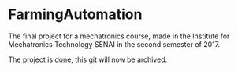 # FarmingAutomation
The final project for a mechatronics course, made in the Institute for Mechatronics Technology SENAI in the second semester of 2017.

The project is done, this git will now be archived.
